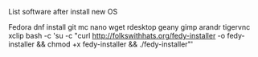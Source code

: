 List software after install new OS

Fedora
dnf install git mc nano wget rdesktop geany gimp arandr tigervnc xclip
bash -c 'su -c "curl http://folkswithhats.org/fedy-installer -o fedy-installer && chmod +x fedy-installer && ./fedy-installer"'
